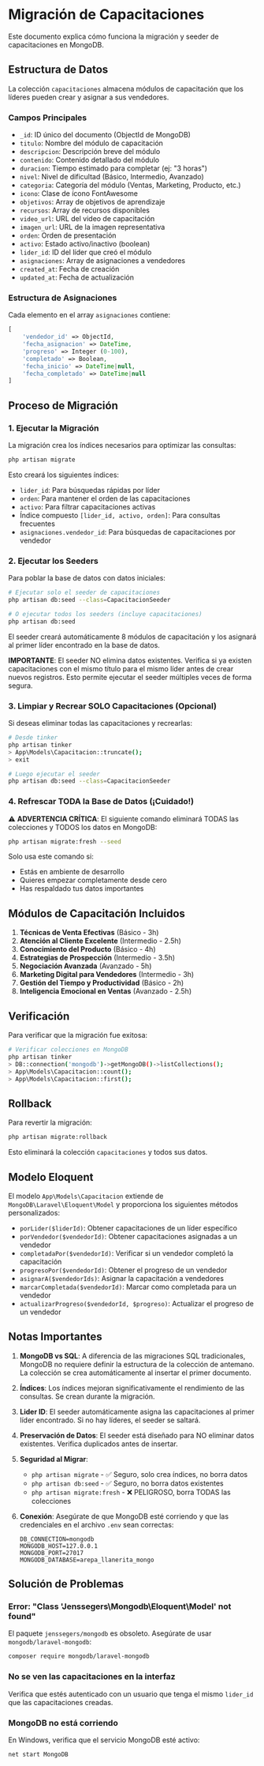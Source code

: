# Migración de Capacitaciones

Este documento explica cómo funciona la migración y seeder de capacitaciones en MongoDB.

## Estructura de Datos

La colección `capacitaciones` almacena módulos de capacitación que los líderes pueden crear y asignar a sus vendedores.

### Campos Principales

- `_id`: ID único del documento (ObjectId de MongoDB)
- `titulo`: Nombre del módulo de capacitación
- `descripcion`: Descripción breve del módulo
- `contenido`: Contenido detallado del módulo
- `duracion`: Tiempo estimado para completar (ej: "3 horas")
- `nivel`: Nivel de dificultad (Básico, Intermedio, Avanzado)
- `categoria`: Categoría del módulo (Ventas, Marketing, Producto, etc.)
- `icono`: Clase de ícono FontAwesome
- `objetivos`: Array de objetivos de aprendizaje
- `recursos`: Array de recursos disponibles
- `video_url`: URL del video de capacitación
- `imagen_url`: URL de la imagen representativa
- `orden`: Orden de presentación
- `activo`: Estado activo/inactivo (boolean)
- `lider_id`: ID del líder que creó el módulo
- `asignaciones`: Array de asignaciones a vendedores
- `created_at`: Fecha de creación
- `updated_at`: Fecha de actualización

### Estructura de Asignaciones

Cada elemento en el array `asignaciones` contiene:

```php
[
    'vendedor_id' => ObjectId,
    'fecha_asignacion' => DateTime,
    'progreso' => Integer (0-100),
    'completado' => Boolean,
    'fecha_inicio' => DateTime|null,
    'fecha_completado' => DateTime|null
]
```

## Proceso de Migración

### 1. Ejecutar la Migración

La migración crea los índices necesarios para optimizar las consultas:

```bash
php artisan migrate
```

Esto creará los siguientes índices:
- `lider_id`: Para búsquedas rápidas por líder
- `orden`: Para mantener el orden de las capacitaciones
- `activo`: Para filtrar capacitaciones activas
- Índice compuesto `[lider_id, activo, orden]`: Para consultas frecuentes
- `asignaciones.vendedor_id`: Para búsquedas de capacitaciones por vendedor

### 2. Ejecutar los Seeders

Para poblar la base de datos con datos iniciales:

```bash
# Ejecutar solo el seeder de capacitaciones
php artisan db:seed --class=CapacitacionSeeder

# O ejecutar todos los seeders (incluye capacitaciones)
php artisan db:seed
```

El seeder creará automáticamente 8 módulos de capacitación y los asignará al primer líder encontrado en la base de datos.

**IMPORTANTE**: El seeder NO elimina datos existentes. Verifica si ya existen capacitaciones con el mismo título para el mismo líder antes de crear nuevos registros. Esto permite ejecutar el seeder múltiples veces de forma segura.

### 3. Limpiar y Recrear SOLO Capacitaciones (Opcional)

Si deseas eliminar todas las capacitaciones y recrearlas:

```bash
# Desde tinker
php artisan tinker
> App\Models\Capacitacion::truncate();
> exit

# Luego ejecutar el seeder
php artisan db:seed --class=CapacitacionSeeder
```

### 4. Refrescar TODA la Base de Datos (¡Cuidado!)

⚠️ **ADVERTENCIA CRÍTICA**: El siguiente comando eliminará TODAS las colecciones y TODOS los datos en MongoDB:

```bash
php artisan migrate:fresh --seed
```

Solo usa este comando si:
- Estás en ambiente de desarrollo
- Quieres empezar completamente desde cero
- Has respaldado tus datos importantes

## Módulos de Capacitación Incluidos

1. **Técnicas de Venta Efectivas** (Básico - 3h)
2. **Atención al Cliente Excelente** (Intermedio - 2.5h)
3. **Conocimiento del Producto** (Básico - 4h)
4. **Estrategias de Prospección** (Intermedio - 3.5h)
5. **Negociación Avanzada** (Avanzado - 5h)
6. **Marketing Digital para Vendedores** (Intermedio - 3h)
7. **Gestión del Tiempo y Productividad** (Básico - 2h)
8. **Inteligencia Emocional en Ventas** (Avanzado - 2.5h)

## Verificación

Para verificar que la migración fue exitosa:

```bash
# Verificar colecciones en MongoDB
php artisan tinker
> DB::connection('mongodb')->getMongoDB()->listCollections();
> App\Models\Capacitacion::count();
> App\Models\Capacitacion::first();
```

## Rollback

Para revertir la migración:

```bash
php artisan migrate:rollback
```

Esto eliminará la colección `capacitaciones` y todos sus datos.

## Modelo Eloquent

El modelo `App\Models\Capacitacion` extiende de `MongoDB\Laravel\Eloquent\Model` y proporciona los siguientes métodos personalizados:

- `porLider($liderId)`: Obtener capacitaciones de un líder específico
- `porVendedor($vendedorId)`: Obtener capacitaciones asignadas a un vendedor
- `completadaPor($vendedorId)`: Verificar si un vendedor completó la capacitación
- `progresoPor($vendedorId)`: Obtener el progreso de un vendedor
- `asignarA($vendedorIds)`: Asignar la capacitación a vendedores
- `marcarCompletada($vendedorId)`: Marcar como completada para un vendedor
- `actualizarProgreso($vendedorId, $progreso)`: Actualizar el progreso de un vendedor

## Notas Importantes

1. **MongoDB vs SQL**: A diferencia de las migraciones SQL tradicionales, MongoDB no requiere definir la estructura de la colección de antemano. La colección se crea automáticamente al insertar el primer documento.

2. **Índices**: Los índices mejoran significativamente el rendimiento de las consultas. Se crean durante la migración.

3. **Lider ID**: El seeder automáticamente asigna las capacitaciones al primer líder encontrado. Si no hay líderes, el seeder se saltará.

4. **Preservación de Datos**: El seeder está diseñado para NO eliminar datos existentes. Verifica duplicados antes de insertar.

5. **Seguridad al Migrar**:
   - `php artisan migrate` - ✅ Seguro, solo crea índices, no borra datos
   - `php artisan db:seed` - ✅ Seguro, no borra datos existentes
   - `php artisan migrate:fresh` - ❌ PELIGROSO, borra TODAS las colecciones

6. **Conexión**: Asegúrate de que MongoDB esté corriendo y que las credenciales en el archivo `.env` sean correctas:
   ```
   DB_CONNECTION=mongodb
   MONGODB_HOST=127.0.0.1
   MONGODB_PORT=27017
   MONGODB_DATABASE=arepa_llanerita_mongo
   ```

## Solución de Problemas

### Error: "Class 'Jenssegers\Mongodb\Eloquent\Model' not found"

El paquete `jenssegers/mongodb` es obsoleto. Asegúrate de usar `mongodb/laravel-mongodb`:

```bash
composer require mongodb/laravel-mongodb
```

### No se ven las capacitaciones en la interfaz

Verifica que estés autenticado con un usuario que tenga el mismo `lider_id` que las capacitaciones creadas.

### MongoDB no está corriendo

En Windows, verifica que el servicio MongoDB esté activo:
```bash
net start MongoDB
```
